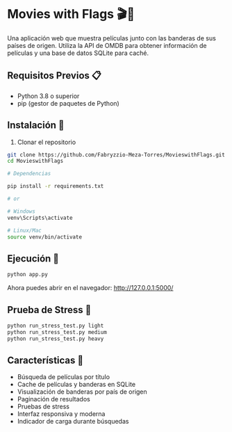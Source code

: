 # Movies with Flags 🎬🎌

Una aplicación web que muestra películas junto con las banderas de sus países de origen. Utiliza la API de OMDB para obtener información de películas y una base de datos SQLite para caché.

## Requisitos Previos 📋

- Python 3.8 o superior
- pip (gestor de paquetes de Python)

## Instalación 🔧

1. Clonar el repositorio
```bash
git clone https://github.com/Fabryzzio-Meza-Torres/MovieswithFlags.git
cd MovieswithFlags

# Dependencias

pip install -r requirements.txt

# or

# Windows
venv\Scripts\activate

# Linux/Mac
source venv/bin/activate
```

## Ejecución 🚀
```bash
python app.py
```
Ahora puedes abrir en el navegador: http://127.0.0.1:5000/

## Prueba de Stress 🤯
```bash
python run_stress_test.py light
python run_stress_test.py medium
python run_stress_test.py heavy
```

## Características 🌟

- Búsqueda de películas por título
- Cache de películas y banderas en SQLite
- Visualización de banderas por país de origen
- Paginación de resultados
- Pruebas de stress
- Interfaz responsiva y moderna
- Indicador de carga durante búsquedas

